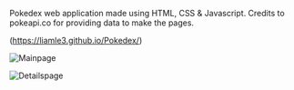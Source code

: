 Pokedex web application made using HTML, CSS & Javascript. Credits to pokeapi.co for providing data to make the pages.

(https://liamle3.github.io/Pokedex/)

![Mainpage](https://github.com/user-attachments/assets/b41546d8-98d0-4af6-a773-454e36e1feaa)

![Detailspage](https://github.com/user-attachments/assets/2dfd7649-6d74-405f-9d06-121391556ee8)
